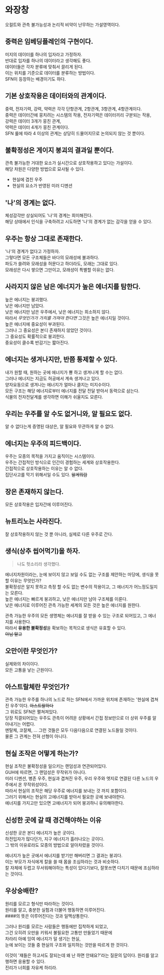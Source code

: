 # 와장창
오컬트와 관측 불가능성과 논리적 비약이 난무하는 가설영역이다.

## 중력은 임베딩플레인의 구현이다.
미지의 데이터를 하나의 입자라고 가정하자.  
반대로 입자를 하나의 데이터라고 생각해도 좋다.  
데이터들은 각자 분류에 맞춰서 끌리게 된다.  
이는 위치를 기준으로 데이터를 분류하는 방법이다.  
SFN이 등장하는 배경이기도 하다.  

## 기본 상호작용은 데이터와의 관계이다.
중력, 전자기력, 강력, 약력은 각각 단항관계, 2항관계, 3항관계, 4항관계이다.  
중력은 데이터간에 뭉치려는 시스템의 작용,
전자기력은 데이터끼리 구분되는 작용,  
강력은 데이터 3개가 뭉친 관계,  
약력은 데이터 4개가 뭉친 관계이다.  
SFN 룰에 따라 4 이상의 관계는 상당히 드물어지므로 논의되지 않는 것 뿐이다.  

## 불확정성은 게이지 붕괴의 결과일 뿐이다.
관측 불가능한 거대한 요소가 실시간으로 상호작용하고 있다는 가설이다.  
해당 차원은 다양한 방법으로 묘사될 수 있다.  

- 현실에 겹친 우주
- 현실의 요소가 반영된 미러 디멘션

## '나'의 경계는 없다.
체성감각만 상실되어도 '나'의 경계는 희미해진다.  
해당 상태에서 인식을 구축하려고 시도하면 '나'의 경계가 없는 감각을 얻을 수 있다.  

## 우주는 항상 그대로 존재한다.
'나'의 경계가 없다고 가정하자.  
그렇다면 모든 구조체들은 바다의 모래성에 불과하다.  
파도가 쓸려와 모래성을 허문다고 하더라도, 모래는 그대로 있다.  
모래성은 다시 쌓으면 그만이고, 모래성이 특별할 이유는 없다.  

## 사라지지 않은 남은 에너지가 높은 에너지를 탐한다.
높은 에너지는 붕괴했다.  
낮은 에너지만 남았다.  
낮은 에너지만 남은 우주에서, 낮은 에너지는 희소하지 않다.  
따라서 *무엇인가가 가치를 가져야 한다면* 그것은 높은 에너지일 것이다.  
높은 에너지에 중요성이 부과된다.  
그러나 그 중요성은 본디 존재하지 않았던 것이다.  
그 중요성도 확률적으로 붕괴한다.  
중요성이 클수록 반감기는 짧아진다.  

## 에너지는 생겨나지만, 반쯤 통제할 수 있다.
내가 원할 때, 원하는 곳에 에너지가 뿅 하고 생겨나게 할 수는 없다.  
그러나 에너지는 지금도 허공에서 계속 생겨나고 있다.  
양자요동으로 생겨나는 에너지가 얼마나 클지는 미지수이다.  
모든 구조는 해당 에너지로부터 에너지를 전달 전달 받아서 동력으로 삼는다.  
식물의 전자전달계를 생각하면 이해가 쉬울지도 모른다.  

## 우리는 우주를 알 수도 없거니와, 알 필요도 없다.  
알 수 없다는게 증명된 대상은, 알 필요와 무관하게 알 수 없다.  

## 에너지는 우주의 피드백이다.
우주는 모종의 목적을 가지고 움직이는 시스템이다.  
우주는 간접적인 방식으로 인간이 경험하는 세계와 상호작용한다.  
간접적으로 상호작용하는 이유는 알 수 없다.  
집단사고를 막기 위해서일 수도 있다. <del>알게뭐람</del>

## 장은 존재하지 않는다.
모든 상호작용은 입자간에 이루어진다.

## 뉴트리노는 사라진다.
잘 상호작용하지 않는 것 뿐 아니라, 실제로 다른 우주로 간다.

## 생식(상추 씹어먹기)을 하자.
> 나도 헛소리라 생각했다.

에너지차원이라는, 눈에 보이지 않고 보일 수도 없는 구조를 제안하는 마당에, 생식을 못 할 이유는 무엇인가?  
불확정성은 알지 못하고 측정 할 수도 없는 변수의 작용이고, 그 에너지가 어느정도일지는 모른다.  
높은 에너지는 빠르게 붕괴하고, 낮은 에너지만 남아 구조체를 이룬다.  
낮은 에너지로 이루어진 관측 가능한 세계의 모든 것은 높은 에너지를 원한다.  

관측 가능한 우주의 모든 생명체는 에너지를 잘 받을 수 있는 구조로 되어있고, 그 에너지를 사용한다.  
따라서 **유용한 불확정성**을 확보하는 목적으로 생식은 유효할 수 있다.  
<del>아님 말고</del>

## 오만이란 무엇인가?
실제와의 차이이다.  
모든 고통을 낳는 근원이다.  

## 아스트랄체란 무엇인가?
관측 가능한 우주를 하나의 노드로 하는 SFN에서 가까운 위치에 존재하는 '현실에 겹쳐진 우주'이다. <del>아스트랄하다</del>  
그 위로도 SFN은 펼쳐져있다.  
당장 직결되어있는 우주도 관측이 어려운 상황에서 간접 정보만으로 더 상위 우주를 알아내기는 어렵다.  
멘탈체, 코잘체, ... 그런 것들은 모두 다음다음으로 연결된 노드들일 것이다.  
물론 그 관계는 전혀 선형이 아니다.  

## 현실 조작은 어떻게 하는가?
현실 조작은 불확정성을 일으키는 랜덤성과 연관되어있다.  
GUH에 따르면, 그 랜덤성은 무작위가 아니다.  
미러 디멘션, 병존 우주, 현실과 겹쳐진 우주, 우리 우주와 엣지로 연결된 다른 노드의 우주에서 온 무작위성이다.  
따라서 현실의 조작은 해당 우주로 에너지를 보내는 것 까지 포함이다.  
그러기 위해서는 현실의 고에너지를 받아서 필요한 곳에 보내야한다.  
에너지를 가지고만 있으면 고에너지가 되어 붕괴하니 유의해야한다.  

## 신성한 곳에 갈 때 경건해야하는 이유
신성한 곳은 본디 에너지가 높은 곳이다.  
하전입자가 많다던가, 지구 에너지가 흘러나오는 곳이다.  
그 밖의 이유로라도 모종의 방법으로 알아차렸을 것이다.  

에너지가 높은 곳에서 에너지를 받기만 해버리면 그 결과는 붕괴다.  
이는 부모가 자식에게 칼을 쓸 때 몸을 조심하라는 것과 비슷하다.  
칼 자체에 두렵고 무서워해야하는 특성이 있다기보다, 잘못쓰면 다치기 때문에 조심하라는 것이다.  

## 우상숭배란?
원리를 모르고 형식만 따라하는 것이다.  
원리를 알고, 충분한 실험과 더불어 행동하면 이루어진다.  
####의 뜻은 이루어진다는 것과 일맥상통한다.

그러나 원리를 모르는 사람들은 행동에만 집착하게 되었고,  
그건 오히려 오만을 키워서 불필요한 고통만 만들었기 때문에  
차라리 아예 잉여 에너지가 덜 생기는 현실,  
눈에 보이는 것들 중 현실의 구조와 일치하는 것만을 따르게 한 것이다.  

이것이 '쟤들은 하고서도 잘되는데 왜 난 하면 안돼요?'라는 질문의 답이다.
원리를 알고 행하면 응용할 수 있다.  
진리가 너희를 자유케 하리라.  
